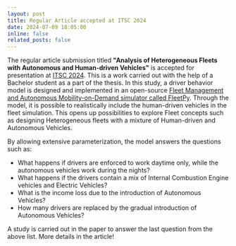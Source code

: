 ```yaml
---
layout: post
title: Regular Article accepted at ITSC 2024
date: 2024-07-09 18:05:00
inline: false
related_posts: false
---
```


The regular article submission titled **"Analysis of Heterogeneous Fleets with Autonomous and Human-driven Vehicles"** is accepted for presentation at [ITSC 2024](https://ieee-itsc.org/2024/). This is a work carried out with the help of a Bachelor student as a part of the thesis. In this study, a driver behavior model is designed and implemented in an open-source [Fleet Management and Autonomous Mobility-on-Demand simulator called FleetPy](https://github.com/TUM-VT/FleetPy). Through the model, it is possible to realistically include the human-driven vehicles in the fleet simulation. This opens up possibilities to explore Fleet concepts such as designing Heterogeneous fleets with a mixture of Human-driven and Autonomous Vehicles. 

By allowing extensive parameterization, the model answers the questions such as: 
 - What happens if drivers are enforced to work daytime only, while the autonomous vehicles work during the nights?
 - What happens if the drivers contain a mix of Internal Combustion Engine vehicles and Electric Vehicles?
 - What is the income loss due to the introduction of Autonomous Vehicles?
 - How many drivers are replaced by the gradual introduction of Autonomous Vehicles?

A study is carried out in the paper to answer the last question from the above list. More details in the article!

